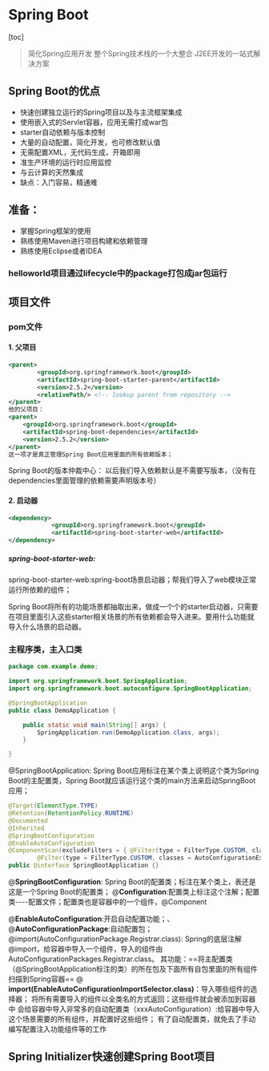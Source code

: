 # Spring Boot
[toc]
> 简化Spring应用开发
> 整个Spring技术栈的一个大整合
> J2EE开发的一站式解决方案
## Spring Boot的优点
- 快速创建独立运行的Spring项目以及与主流框架集成
- 使用嵌入式的Servlet容器，应用无需打成war包
- starter自动依赖与版本控制
- 大量的自动配置，简化开发，也可修改默认值
- 无需配置XML，无代码生成，开箱即用
- 准生产环境的运行时应用监控
- 与云计算的天然集成
- 缺点：入门容易，精通难

## 准备：
- 掌握Spring框架的使用
- 熟练使用Maven进行项目构建和依赖管理
- 熟练使用Eclipse或者IDEA

### helloworld项目通过lifecycle中的package打包成jar包运行

## 项目文件
### pom文件
#### 1. 父项目
```xml
<parent>
        <groupId>org.springframework.boot</groupId>
        <artifactId>spring-boot-starter-parent</artifactId>
        <version>2.5.2</version>
        <relativePath/> <!-- lookup parent from repository -->
</parent>
他的父项目：
<parent>
    <groupId>org.springframework.boot</groupId>
    <artifactId>spring-boot-dependencies</artifactId>
    <version>2.5.2</version>
</parent>
这一项才是真正管理Spring Boot应用里面的所有依赖版本；
```

Spring Boot的版本仲裁中心：
以后我们导入依赖默认是不需要写版本，（没有在dependencies里面管理的依赖需要声明版本号）

#### 2. 启动器
```xml
<dependency>
            <groupId>org.springframework.boot</groupId>
            <artifactId>spring-boot-starter-web</artifactId>
</dependency>
```
##### spring-boot-starter-web:
spring-boot-starter-web:spring-boot场景启动器；帮我们导入了web模块正常运行所依赖的组件；

Spring Boot将所有的功能场景都抽取出来，做成一个个的starter启动器，只需要在项目里面引入这些starter相关场景的所有依赖都会导入进来。要用什么功能就导入什么场景的启动器。

### 主程序类，主入口类
```java
package com.example.demo;

import org.springframework.boot.SpringApplication;
import org.springframework.boot.autoconfigure.SpringBootApplication;

@SpringBootApplication
public class DemoApplication {

    public static void main(String[] args) {
        SpringApplication.run(DemoApplication.class, args);
    }

}
```
@SpringBootApplication: Spring Boot应用标注在某个类上说明这个类为Spring Boot的主配置类，Spring Boot就应该运行这个类的main方法来启动SpringBoot应用；
```java
@Target(ElementType.TYPE)
@Retention(RetentionPolicy.RUNTIME)
@Documented
@Inherited
@SpringBootConfiguration
@EnableAutoConfiguration
@ComponentScan(excludeFilters = { @Filter(type = FilterType.CUSTOM, classes = TypeExcludeFilter.class),
		@Filter(type = FilterType.CUSTOM, classes = AutoConfigurationExcludeFilter.class) })
public @interface SpringBootApplication {}
```
@**SpringBootConfiguration**: Spring Boot的配置类；标注在某个类上，表还是这是一个Spring Boot的配置类；
@**Configuration**:配置类上标注这个注解；配置类----配置文件；配置类也是容器中的一个组件，@Component

@**EnableAutoConfiguration**:开启自动配置功能；、
@**AutoConfigurationPackage**:自动配置包；
@import(AutoConfigurationPackage.Registrar.class):
Spring的底层注解@import，给容器中导入一个组件，导入的组件由AutoConfigurationPackages.Registrar.class。
其功能：==将主配置类（@SpringBootApplication标注的类）的所在包及下面所有自包里面的所有组件扫描到Spring容器==
@ **import(EnableAutoConfigurationImportSelector.class)**：导入哪些组件的选择器；
将所有需要导入的组件以全类名的方式返回；这些组件就会被添加到容器中
会给容器中导入非常多的自动配置类（xxxAutoConfiguration）:给容器中导入这个场景需要的所有组件，并配置好这些组件；
有了自动配置类，就免去了手动编写配置注入功能组件等的工作
## Spring Initializer快速创建Spring Boot项目




